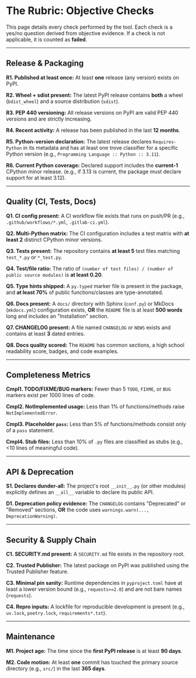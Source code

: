 # The Rubric: Objective Checks

This page details every check performed by the tool. Each check is a yes/no question derived from objective evidence. If a check is not applicable, it is counted as **failed**.

---

## Release & Packaging

**R1. Published at least once:** At least **one** release (any version) exists on PyPI.

**R2. Wheel + sdist present:** The latest PyPI release contains **both** a wheel (`bdist_wheel`) and a source distribution (`sdist`).

**R3. PEP 440 versioning:** All release versions on PyPI are valid PEP 440 versions and are strictly increasing.

**R4. Recent activity:** A release has been published in the last **12 months**.

**R5. Python‐version declaration:** The latest release declares `Requires-Python` in its metadata and has at least one trove classifier for a specific Python version (e.g., `Programming Language :: Python :: 3.11`).

**R6. Current Python coverage:** Declared support includes the **current-1** CPython minor release. (e.g., if 3.13 is current, the package must declare support for at least 3.12).

---

## Quality (CI, Tests, Docs)

**Q1. CI config present:** A CI workflow file exists that runs on push/PR (e.g., `.github/workflows/*.yml`, `.gitlab-ci.yml`).

**Q2. Multi-Python matrix:** The CI configuration includes a test matrix with **at least 2** distinct CPython minor versions.

**Q3. Tests present:** The repository contains **at least 5** test files matching `test_*.py` or `*_test.py`.

**Q4. Test/file ratio:** The ratio of `(number of test files) / (number of public source modules)` is **at least 0.20**.

**Q5. Type hints shipped:** A `py.typed` marker file is present in the package, and **at least 70%** of public functions/classes are type-annotated.

**Q6. Docs present:** A `docs/` directory with Sphinx (`conf.py`) or MkDocs (`mkdocs.yml`) configuration exists, **OR** the `README` file is at least **500 words** long and includes an "Installation" section.

**Q7. CHANGELOG present:** A file named `CHANGELOG` or `NEWS` exists and contains at least **3** dated entries.

**Q8. Docs quality scored:** The `README` has common sections, a high school readability score, badges, and code examples.

---

## Completeness Metrics

**Cmpl1. TODO/FIXME/BUG markers:** Fewer than 5 `TODO`, `FIXME`, or `BUG` markers exist per 1000 lines of code.

**Cmpl2. NotImplemented usage:** Less than 1% of functions/methods raise `NotImplementedError`.

**Cmpl3. Placeholder `pass`:** Less than 5% of functions/methods consist only of a `pass` statement.

**Cmpl4. Stub files:** Less than 10% of `.py` files are classified as stubs (e.g., <10 lines of meaningful code).

---

## API & Deprecation

**S1. Declares dunder-all:** The project's root `__init__.py` (or other modules) explicitly defines an `__all__` variable to declare its public API.

**D1. Deprecation policy evidence:** The `CHANGELOG` contains "Deprecated" or "Removed" sections, **OR** the code uses `warnings.warn(..., DeprecationWarning)`.

---

## Security & Supply Chain

**C1. SECURITY.md present:** A `SECURITY.md` file exists in the repository root.

**C2. Trusted Publisher:** The latest package on PyPI was published using the Trusted Publisher feature.

**C3. Minimal pin sanity:** Runtime dependencies in `pyproject.toml` have at least a lower version bound (e.g., `requests>=2.0`) and are not bare names (`requests`).

**C4. Repro inputs:** A lockfile for reproducible development is present (e.g., `uv.lock`, `poetry.lock`, `requirements*.txt`).

---

## Maintenance

**M1. Project age:** The time since the **first PyPI release** is at least **90 days**.

**M2. Code motion:** At least **one** commit has touched the primary source directory (e.g., `src/`) in the last **365 days**.